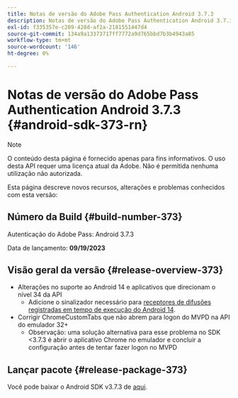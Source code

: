 ```yaml
---
title: Notas de versão do Adobe Pass Authentication Android 3.7.3
description: Notas de versão do Adobe Pass Authentication Android 3.7.3
exl-id: f335357e-c209-428d-af2a-2181551447d4
source-git-commit: 134a9a13373717ff7772a9d765bbd7b3b4943a85
workflow-type: tm+mt
source-wordcount: '146'
ht-degree: 0%

---
```


# Notas de versão do Adobe Pass Authentication Android 3.7.3 {#android-sdk-373-rn}

>[!NOTE]
>
>O conteúdo desta página é fornecido apenas para fins informativos. O uso desta API requer uma licença atual da Adobe. Não é permitida nenhuma utilização não autorizada.

Esta página descreve novos recursos, alterações e problemas conhecidos com esta versão:

## Número da Build {#build-number-373}

Autenticação do Adobe Pass: Android 3.7.3

Data de lançamento: **09/19/2023**

## Visão geral da versão {#release-overview-373}

* Alterações no suporte ao Android 14 e aplicativos que direcionam o nível 34 da API
   * Adicione o sinalizador necessário para [receptores de difusões registradas em tempo de execução do Android 14](https://developer.android.com/about/versions/14/behavior-changes-14#runtime-receivers-exported).
* Corrigir ChromeCustomTabs que não abrem para logon do MVPD na API do emulador 32+
   * Observação: uma solução alternativa para esse problema no SDK &lt;3.7.3 é abrir o aplicativo Chrome no emulador e concluir a configuração antes de tentar fazer logon no MVPD

## Lançar pacote {#release-package-373}

Você pode baixar o Android SDK v3.7.3 de [aqui](https://tve.zendesk.com/hc/en-us/articles/204963219-Android-Native-AccessEnabler-Library).
